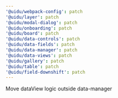 ```yaml
---
'@uidu/webpack-config': patch
'@uidu/layer': patch
'@uidu/modal-dialog': patch
'@uidu/onboarding': patch
'@uidu/board': patch
'@uidu/data-controls': patch
'@uidu/data-fields': patch
'@uidu/data-manager': patch
'@uidu/data-views': patch
'@uidu/gallery': patch
'@uidu/table': patch
'@uidu/field-downshift': patch
---
```


Move dataView logic outside data-manager
